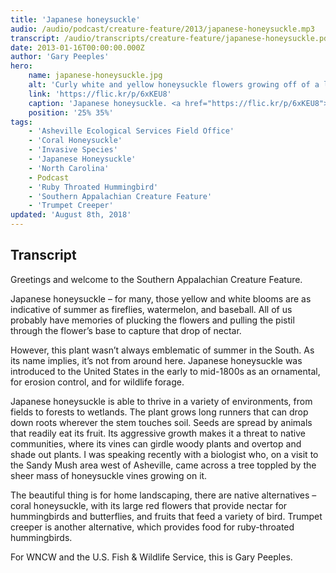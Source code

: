 ```yaml
---
title: 'Japanese honeysuckle'
audio: /audio/podcast/creature-feature/2013/japanese-honeysuckle.mp3
transcript: /audio/transcripts/creature-feature/japanese-honeysuckle.pdf
date: 2013-01-16T00:00:00.000Z
author: 'Gary Peeples'
hero:
    name: japanese-honeysuckle.jpg
    alt: 'Curly white and yellow honeysuckle flowers growing off of a lush green plant.'
    link: 'https://flic.kr/p/6xKEU8'
    caption: 'Japanese honeysuckle. <a href="https://flic.kr/p/6xKEU8">Photo</a> by Carol Foil, CC BY-NC-ND 2.0.'
    position: '25% 35%'
tags:
    - 'Asheville Ecological Services Field Office'
    - 'Coral Honeysuckle'
    - 'Invasive Species'
    - 'Japanese Honeysuckle'
    - 'North Carolina'
    - Podcast
    - 'Ruby Throated Hummingbird'
    - 'Southern Appalachian Creature Feature'
    - 'Trumpet Creeper'
updated: 'August 8th, 2018'
---
```


## Transcript

Greetings and welcome to the Southern Appalachian Creature Feature.

Japanese honeysuckle – for many, those yellow and white blooms are as indicative of summer as fireflies, watermelon, and baseball. All of us probably have memories of plucking the flowers and pulling the pistil through the flower’s base to capture that drop of nectar.

However, this plant wasn’t always emblematic of summer in the South. As its name implies, it’s not from around here. Japanese honeysuckle was introduced to the United States in the early to mid-1800s as an ornamental, for erosion control, and for wildlife forage.

Japanese honeysuckle is able to thrive in a variety of environments, from fields to forests to wetlands. The plant grows long runners that can drop down roots wherever the stem touches soil. Seeds are spread by animals that readily eat its fruit. Its aggressive growth makes it a threat to native communities, where its vines can girdle woody plants and overtop and shade out plants. I was speaking recently with a biologist who, on a visit to the Sandy Mush area west of Asheville, came across a tree toppled by the sheer mass of honeysuckle vines growing on it.

The beautiful thing is for home landscaping, there are native alternatives – coral honeysuckle, with its large red flowers that provide nectar for hummingbirds and butterflies, and fruits that feed a variety of bird. Trumpet creeper is another alternative, which provides food for ruby-throated hummingbirds.

For WNCW and the U.S. Fish & Wildlife Service, this is Gary Peeples.